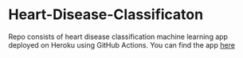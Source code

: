 # Heart-Disease-Classificaton
Repo consists of heart disease classification machine learning app  deployed on Heroku using GitHub Actions.
You can find the app [here](https://secret-mountain-51577.herokuapp.com/)
